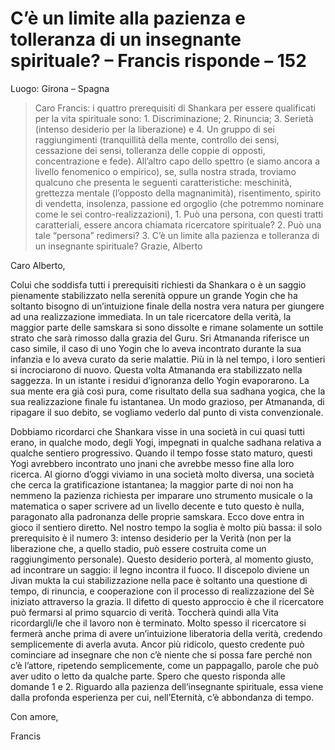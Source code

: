 # C’è un limite alla pazienza e tolleranza di un insegnante spirituale? – Francis risponde – 152

Luogo: Girona – Spagna

>Caro Francis: i quattro prerequisiti di Shankara per essere qualificati per la vita spirituale sono: 1. Discriminazione; 2. Rinuncia; 3. Serietà (intenso desiderio per la liberazione) e 4. Un gruppo di sei raggiungimenti (tranquillità della mente, controllo dei sensi, cessazione dei sensi, tolleranza delle coppie di opposti, concentrazione e fede). All’altro capo dello spettro (e siamo ancora a livello fenomenico o empirico), se, sulla nostra strada, troviamo qualcuno che presenta le seguenti caratteristiche: meschinità, grettezza mentale (l’opposto della magnanimità), risentimento, spirito di vendetta, insolenza, passione ed orgoglio (che potremmo nominare come le sei contro-realizzazioni), 1. Può una persona, con questi tratti caratteriali, essere ancora chiamata ricercatore spirituale? 2. Può una tale “persona” redimersi? 3. C’è un limite alla pazienza e tolleranza di un insegnante spirituale? Grazie, Alberto

Caro Alberto,

Colui che soddisfa tutti i prerequisiti richiesti da Shankara o è un saggio pienamente stabilizzato nella serenità oppure un grande Yogin che ha soltanto bisogno di un’intuizione finale della nostra vera natura per giungere ad una realizzazione immediata. In un tale ricercatore della verità, la maggior parte delle samskara si sono dissolte e rimane solamente un sottile strato che sarà rimosso dalla grazia del Guru. Sri Atmananda riferisce un caso simile, il caso di uno Yogin che lo aveva incontrato durante la sua infanzia e lo aveva curato da serie malattie. Più in là nel tempo, i loro sentieri si incrociarono di nuovo. Questa volta Atmananda era stabilizzato nella saggezza. In un istante i residui d’ignoranza dello Yogin evaporarono. La sua mente era già così pura, come risultato della sua sadhana yogica, che la sua realizzazione finale fu istantanea. Un modo grazioso, per Atmananda, di ripagare il suo debito, se vogliamo vederlo dal punto di vista convenzionale.

Dobbiamo ricordarci che Shankara visse in una società in cui quasi tutti erano, in qualche modo, degli Yogi, impegnati in qualche sadhana relativa a qualche sentiero progressivo. Quando il tempo fosse stato maturo, questi Yogi avrebbero incontrato uno jnani che avrebbe messo fine alla loro ricerca. Al giorno d’oggi viviamo in una società molto diversa, una società che cerca la gratificazione istantanea; la maggior parte di noi non ha nemmeno la pazienza richiesta per imparare uno strumento musicale o la matematica o saper scrivere ad un livello decente e tuto questo è nulla, paragonato alla padronanza delle proprie samskara. Ecco dove entra in gioco il sentiero diretto. Nel nostro tempo la soglia è molto più bassa: il solo prerequisito è il numero 3: intenso desiderio per la Verità (non per la liberazione che, a quello stadio, può essere costruita come un raggiungimento personale). Questo desiderio porterà, al momento giusto, ad incontrare un saggio: il legno incontra il fuoco. Il discepolo diviene un Jivan mukta la cui stabilizzazione nella pace è soltanto una questione di tempo, di rinuncia, e cooperazione con il processo di realizzazione del Sè iniziato attraverso la grazia. Il difetto di questo approccio è che il ricercatore può fermarsi al primo squarcio di verità. Toccherà quindi alla Vita ricordargli/le che il lavoro non è terminato. Molto spesso il ricercatore si fermerà anche prima di avere un’intuizione liberatoria della verità, credendo semplicemente di averla avuta. Ancor più ridicolo, questo credente può cominciare ad insegnare che non c’è niente che si possa fare perché non c’è l’attore, ripetendo semplicemente, come un pappagallo, parole che può aver udito o letto da qualche parte. Spero che questo risponda alle domande 1 e 2. Riguardo alla pazienza dell’insegnante spirituale, essa viene dalla profonda esperienza per cui, nell’Eternità, c’è abbondanza di tempo.

Con amore,

Francis

